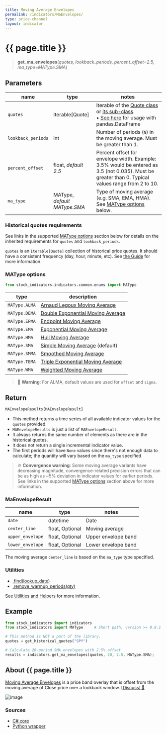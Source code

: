 ```yaml
---
title: Moving Average Envelopes
permalink: /indicators/MaEnvelopes/
type: price-channel
layout: indicator
---
```


# {{ page.title }}

><span class="indicator-syntax">**get_ma_envelopes**(*quotes, lookback_periods, percent_offset=2.5, ma_type=MAType.SMA*)</span>

## Parameters

| name | type | notes
| -- |-- |--
| `quotes` | Iterable[Quote] | Iterable of the [Quote class]({{site.baseurl}}/guide/#historical-quotes) or [its sub-class]({{site.baseurl}}/guide/#using-custom-quote-classes). <br><span class='qna-dataframe'> • [See here]({{site.baseurl}}/guide/#using-pandasdataframe) for usage with pandas.DataFrame</span>
| `lookback_periods` | int | Number of periods (`N`) in the moving average.  Must be greater than 1.
| `percent_offset` | float, *default 2.5* | Percent offset for envelope width.  Example: 3.5% would be entered as 3.5 (not 0.035).  Must be greater than 0.  Typical values range from 2 to 10.
| `ma_type` | MAType, *default MAType.SMA* | Type of moving average (e.g. SMA, EMA, HMA).  See [MAType options](#matype-options) below.

### Historical quotes requirements

See links in the supported [MAType options](#matype-options) section below for details on the inherited requirements for `quotes` and `lookback_periods`.

`quotes` is an `Iterable[Quote]` collection of historical price quotes.  It should have a consistent frequency (day, hour, minute, etc).  See [the Guide]({{site.baseurl}}/guide/#historical-quotes) for more information.

### MAType options

```python
from stock_indicators.indicators.common.enums import MAType
```

| type | description
|-- |--
| `MAType.ALMA` | [Arnaud Legoux Moving Average](../Alma#content)
| `MAType.DEMA` | [Double Exponential Moving Average](../Dema#content)
| `MAType.EPMA` | [Endpoint Moving Average](../Epma#content)
| `MAType.EMA` | [Exponential Moving Average](../Ema#content)
| `MAType.HMA` | [Hull Moving Average](../Hma#content)
| `MAType.SMA` | [Simple Moving Average](../Sma#content) (default)
| `MAType.SMMA` | [Smoothed Moving Average](../Smma#content)
| `MAType.TEMA` | [Triple Exponential Moving Average](../Tema#content)
| `MAType.WMA` | [Weighted Moving Average](../Wma#content)

>&#128681;  **Warning**: For ALMA, default values are used for `offset` and `sigma`.

## Return

```python
MAEnvelopeResults[MAEnvelopeResult]
```

- This method returns a time series of all available indicator values for the `quotes` provided.
- `MAEnvelopeResults` is just a list of `MAEnvelopeResult`.
- It always returns the same number of elements as there are in the historical quotes.
- It does not return a single incremental indicator value.
- The first periods will have `None` values since there's not enough data to calculate; the quantity will vary based on the `ma_type` specified.

>&#9886; **Convergence warning**: Some moving average variants have decreasing magnitude, convergence-related precision errors that can be as high as ~5% deviation in indicator values for earlier periods.  See links in the supported [MAType options](#matype-options) section above for more information.

### MaEnvelopeResult

| name | type | notes
| -- |-- |--
| `date` | datetime | Date
| `center_line` | float, Optional | Moving average
| `upper_envelope` | float, Optional | Upper envelope band
| `lower_envelope` | float, Optional | Lower envelope band

The moving average `center_line` is based on the `ma_type` type specified.

### Utilities

- [.find(lookup_date)]({{site.baseurl}}/utilities#find-indicator-result-by-date)
- [.remove_warmup_periods(qty)]({{site.baseurl}}/utilities#remove-warmup-periods)

See [Utilities and Helpers]({{site.baseurl}}/utilities#utilities-for-indicator-results) for more information.

## Example

```python
from stock_indicators import indicators
from stock_indicators import MAType     # Short path, version >= 0.8.1

# This method is NOT a part of the library.
quotes = get_historical_quotes("SPY")

# Calculate 20-period SMA envelopes with 2.5% offset
results = indicators.get_ma_envelopes(quotes, 20, 2.5, MAType.SMA);
```

## About {{ page.title }}

[Moving Average Envelopes](https://en.wikipedia.org/wiki/Moving_average_envelope) is a price band overlay that is offset from the moving average of Close price over a lookback window.
[[Discuss] &#128172;]({{site.dotnet.repo}}/discussions/288 "Community discussion about this indicator")

![image]({{site.dotnet.charts}}/MaEnvelopes.png)

### Sources

- [C# core]({{site.dotnet.src}}/m-r/MaEnvelopes/MaEnvelopes.Series.cs)
- [Python wrapper]({{site.python.src}}/ma_envelopes.py)
